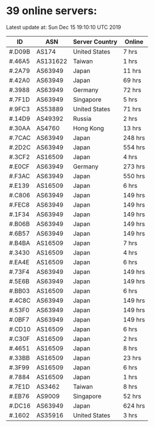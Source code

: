 # 39 online servers:

Latest update at: Sun Dec 15 19:10:10 UTC 2019

| ID | ASN | Server Country | Online |
| -- | --- | -------------- | ------ |
| #.D09B | AS174 | United States | 7 hrs |
| #.46A5 | AS131622 | Taiwan | 1 hrs |
| #.2A79 | AS63949 | Japan | 11 hrs |
| #.42A0 | AS63949 | Japan | 69 hrs |
| #.3988 | AS63949 | Germany | 72 hrs |
| #.7F1D | AS63949 | Singapore | 5 hrs |
| #.9FC3 | AS53889 | United States | 71 hrs |
| #.14D9 | AS49392 | Russia | 2 hrs |
| #.30AA | AS4760 | Hong Kong | 13 hrs |
| #.7CAC | AS63949 | Japan | 248 hrs |
| #.2D2C | AS63949 | Japan | 554 hrs |
| #.3CF2 | AS16509 | Japan | 4 hrs |
| #.E0CF | AS63949 | Germany | 273 hrs |
| #.F3AC | AS63949 | Japan | 550 hrs |
| #.E139 | AS16509 | Japan | 6 hrs |
| #.C806 | AS63949 | Japan | 149 hrs |
| #.FEC8 | AS63949 | Japan | 149 hrs |
| #.1F34 | AS63949 | Japan | 149 hrs |
| #.B06B | AS63949 | Japan | 149 hrs |
| #.6B57 | AS63949 | Japan | 149 hrs |
| #.B4BA | AS16509 | Japan | 7 hrs |
| #.3430 | AS16509 | Japan | 4 hrs |
| #.EA4E | AS16509 | Japan | 6 hrs |
| #.73F4 | AS63949 | Japan | 149 hrs |
| #.5E6B | AS63949 | Japan | 149 hrs |
| #.BB03 | AS16509 | Japan | 6 hrs |
| #.4C8C | AS63949 | Japan | 149 hrs |
| #.53F0 | AS63949 | Japan | 149 hrs |
| #.0BF7 | AS63949 | Japan | 149 hrs |
| #.CD10 | AS16509 | Japan | 6 hrs |
| #.C30F | AS16509 | Japan | 2 hrs |
| #.4651 | AS16509 | Japan | 8 hrs |
| #.33BB | AS16509 | Japan | 23 hrs |
| #.3F99 | AS16509 | Japan | 6 hrs |
| #.7884 | AS16509 | Japan | 1 hrs |
| #.7E1D | AS3462 | Taiwan | 8 hrs |
| #.EB76 | AS9009 | Singapore | 52 hrs |
| #.DC16 | AS63949 | Japan | 624 hrs |
| #.1602 | AS35916 | United States | 3 hrs |

